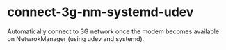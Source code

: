 connect-3g-nm-systemd-udev
==========================

Automatically connect to 3G network once the modem becomes available on NetwrokManager (using udev and systemd).